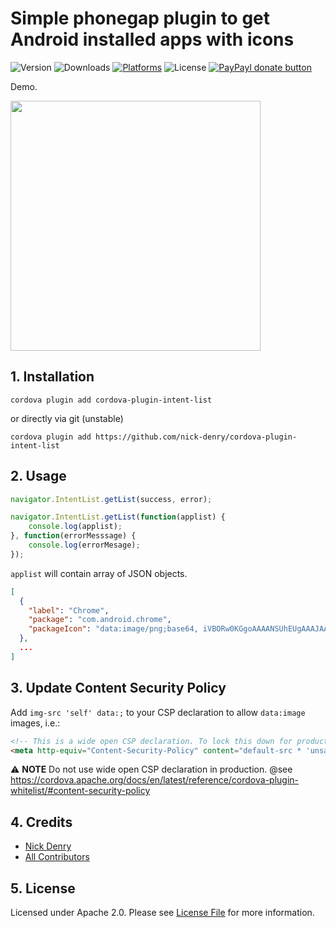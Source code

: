 # Simple phonegap plugin to get Android installed apps with icons

![Version](https://img.shields.io/npm/v/cordova-plugin-intent-list/latest.svg)
![Downloads](https://img.shields.io/npm/dt/cordova-plugin-intent-list.svg)
[![Platforms](https://img.shields.io/badge/platforms-Android-lightgrey.svg)](https://github.com/jnick-denry/cordova-plugin-intent-list)
![License](https://img.shields.io/npm/l/cordova-plugin-intent-list.svg)
<a href="https://www.paypal.com/cgi-bin/webscr?cmd=_s-xclick&hosted_button_id=6MZ5YRYEDSVSQ&source=url" title="Donate once-off to this project using Paypal">
        <img src="https://img.shields.io/badge/paypal-donate-yellow.svg" alt="PayPayl donate button" />
    </a>

Demo.

<img src="https://user-images.githubusercontent.com/1450983/55368734-1c9c2e00-54fc-11e9-9651-309c5a94399a.png" width="auto" height="400" />

## 1. Installation

    cordova plugin add cordova-plugin-intent-list

or directly via git (unstable)

    cordova plugin add https://github.com/nick-denry/cordova-plugin-intent-list

## 2. Usage

```js
navigator.IntentList.getList(success, error);
```

```js
navigator.IntentList.getList(function(applist) {
    console.log(applist);
}, function(errorMesssage) {
    console.log(errorMesage);
});
```

`applist` will contain array of JSON objects.

```json
[
  {
    "label": "Chrome",
    "package": "com.android.chrome",
    "packageIcon": "data:image/png;base64, iVBORw0KGgoAAAANSUhEUgAAAJAAAACQCAYAAADnRuK4AAAABHNCSVQICAgIfAhkiAAAIABJREF..."
  },
  ...
]

```

## 3. Update Content Security Policy

Add `img-src 'self' data:;` to your CSP declaration to allow `data:image` images, i.e.:
```html
<!-- This is a wide open CSP declaration. To lock this down for production, see below. -->
<meta http-equiv="Content-Security-Policy" content="default-src * 'unsafe-inline' gap:; style-src 'self' 'unsafe-inline'; img-src 'self' data:; media-src *" />
```
⚠️ __NOTE__ Do not use wide open CSP declaration in production. @see https://cordova.apache.org/docs/en/latest/reference/cordova-plugin-whitelist/#content-security-policy


## 4. Credits

- [Nick Denry](https://github.com/nick-denry)
- [All Contributors](../../contributors)


## 5. License

Licensed under Apache 2.0. Please see [License File](LICENSE) for more information.
